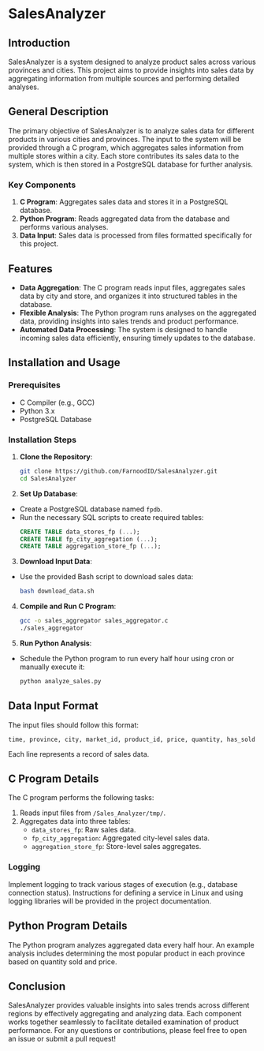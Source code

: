 # SalesAnalyzer

## Introduction
SalesAnalyzer is a system designed to analyze product sales across various provinces and cities. This project aims to provide insights into sales data by aggregating information from multiple sources and performing detailed analyses.

## General Description
The primary objective of SalesAnalyzer is to analyze sales data for different products in various cities and provinces. The input to the system will be provided through a C program, which aggregates sales information from multiple stores within a city. Each store contributes its sales data to the system, which is then stored in a PostgreSQL database for further analysis.

### Key Components
1. **C Program**: Aggregates sales data and stores it in a PostgreSQL database.
2. **Python Program**: Reads aggregated data from the database and performs various analyses.
3. **Data Input**: Sales data is processed from files formatted specifically for this project.

## Features
- **Data Aggregation**: The C program reads input files, aggregates sales data by city and store, and organizes it into structured tables in the database.
- **Flexible Analysis**: The Python program runs analyses on the aggregated data, providing insights into sales trends and product performance.
- **Automated Data Processing**: The system is designed to handle incoming sales data efficiently, ensuring timely updates to the database.

## Installation and Usage

### Prerequisites
- C Compiler (e.g., GCC)
- Python 3.x
- PostgreSQL Database

### Installation Steps
1. **Clone the Repository**:
     ```bash
     git clone https://github.com/FarnoodID/SalesAnalyzer.git
     cd SalesAnalyzer
     ```
2. **Set Up Database**:
  - Create a PostgreSQL database named ``fpdb``.
  - Run the necessary SQL scripts to create required tables:
    ```sql
    CREATE TABLE data_stores_fp (...);
    CREATE TABLE fp_city_aggregation (...);
    CREATE TABLE aggregation_store_fp (...);
    ```
3. **Download Input Data**:
  - Use the provided Bash script to download sales data:
    ```bash
    bash download_data.sh
    ```
4. **Compile and Run C Program**:
    ```bash
    gcc -o sales_aggregator sales_aggregator.c
    ./sales_aggregator
    ```
5. **Run Python Analysis**:
  - Schedule the Python program to run every half hour using cron or manually execute it:
    ```bash
    python analyze_sales.py
    ```
## Data Input Format
The input files should follow this format:
```text
time, province, city, market_id, product_id, price, quantity, has_sold
```
Each line represents a record of sales data.
## C Program Details
The C program performs the following tasks:
  1. Reads input files from ``/Sales_Analyzer/tmp/``.
  2. Aggregates data into three tables:
     - ``data_stores_fp``: Raw sales data.
     - ``fp_city_aggregation``: Aggregated city-level sales data.
     - ``aggregation_store_fp``: Store-level sales aggregates.
### Logging
Implement logging to track various stages of execution (e.g., database connection status). Instructions for defining a service in Linux and using logging libraries will be provided in the project documentation.
## Python Program Details
The Python program analyzes aggregated data every half hour. An example analysis includes determining the most popular product in each province based on quantity sold and price.
## Conclusion
SalesAnalyzer provides valuable insights into sales trends across different regions by effectively aggregating and analyzing data. Each component works together seamlessly to facilitate detailed examination of product performance. For any questions or contributions, please feel free to open an issue or submit a pull request!
